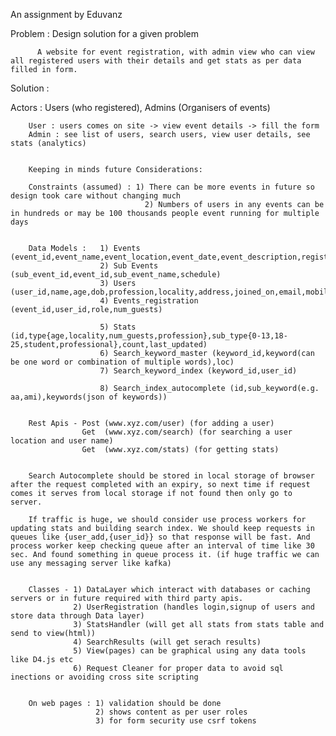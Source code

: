 An assignment by Eduvanz

Problem : Design solution for a given problem
		 
		  A website for event registration, with admin view who can view all registered users with their details and get stats as per data filled in form.

		  
Solution :

Actors : Users (who registered), Admins (Organisers of events)

		User : users comes on site -> view event details -> fill the form
		Admin : see list of users, search users, view user details, see stats (analytics)


		Keeping in minds future Considerations:

		Constraints (assumed) : 1) There can be more events in future so design took care without changing much
		  						  2) Numbers of users in any events can be in hundreds or may be 100 thousands people event running for multiple days 			

		  
		Data Models :   1) Events (event_id,event_name,event_location,event_date,event_description,registration_criteria)
		                2) Sub Events (sub_event_id,event_id,sub_event_name,schedule)
		                3) Users (user_id,name,age,dob,profession,locality,address,joined_on,email,mobile_no,social_id,updated_on)
		                4) Events_registration (event_id,user_id,role,num_guests)

		                5) Stats (id,type{age,locality,num_guests,profession},sub_type{0-13,18-25,student,professional},count,last_updated) 
		                6) Search_keyword_master (keyword_id,keyword(can be one word or combination of multiple words),loc)
		                7) Search_keyword_index (keyword_id,user_id)

		                8) Search_index_autocomplete (id,sub_keyword(e.g. aa,ami),keywords(json of keywords)) 


		Rest Apis - Post (www.xyz.com/user) (for adding a user)
					Get  (www.xyz.com/search) (for searching a user location and user name)
					Get  (www.xyz.com/stats) (for getting stats)


		Search Autocomplete should be stored in local storage of browser after the request completed with an expiry, so next time if request comes it serves from local storage if not found then only go to server.

		If traffic is huge, we should consider use process workers for updating stats and building search index. We should keep requests in queues like {user_add,{user_id}} so that response will be fast. And process worker keep checking queue after an interval of time like 30 sec. And found something in queue process it. (if huge traffic we can use any messaging server like kafka)


		Classes - 1) DataLayer which interact with databases or caching servers or in future required with third party apis.
				  2) UserRegistration (handles login,signup of users and store data through Data layer)
				  3) StatsHandler (will get all stats from stats table and send to view(html))
				  4) SearchResults (will get serach results)
				  5) View(pages) can be graphical using any data tools like D4.js etc 
				  6) Request Cleaner for proper data to avoid sql inections or avoiding cross site scripting


		On web pages : 1) validation should be done
		               2) shows content as per user roles
		               3) for form security use csrf tokens
		              		  